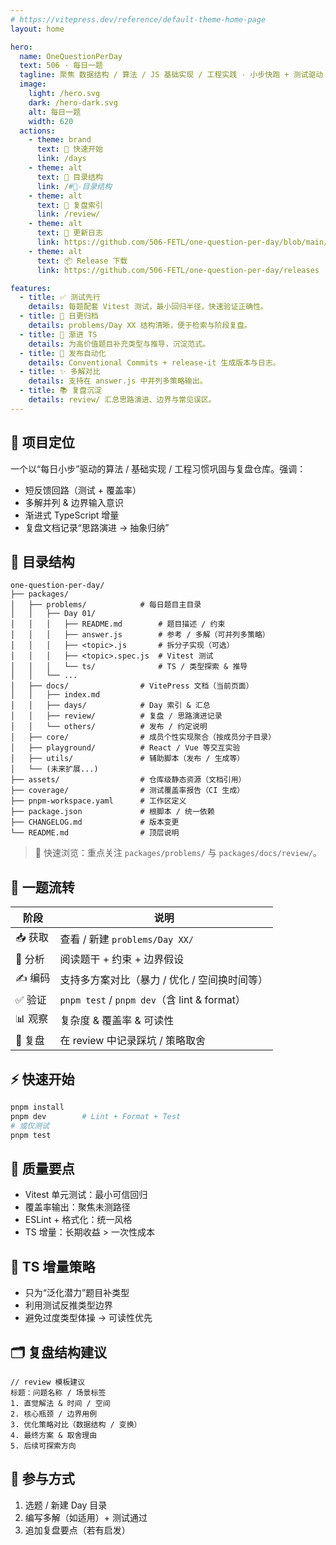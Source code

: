 ```yaml
---
# https://vitepress.dev/reference/default-theme-home-page
layout: home

hero:
  name: OneQuestionPerDay
  text: 506 · 每日一题
  tagline: 聚焦 数据结构 / 算法 / JS 基础实现 / 工程实践 · 小步快跑 + 测试驱动 + 渐进复盘
  image:
    light: /hero.svg
    dark: /hero-dark.svg
    alt: 每日一题
    width: 620
  actions:
    - theme: brand
      text: 🚀 快速开始
      link: /days
    - theme: alt
      text: 📂 目录结构
      link: /#📂-目录结构
    - theme: alt
      text: 🧾 复盘索引
      link: /review/
    - theme: alt
      text: 📝 更新日志
      link: https://github.com/506-FETL/one-question-per-day/blob/main/CHANGELOG.md
    - theme: alt
      text: 📦 Release 下载
      link: https://github.com/506-FETL/one-question-per-day/releases

features:
  - title: ✅ 测试先行
    details: 每题配套 Vitest 测试，最小回归半径，快速验证正确性。
  - title: 📅 日更归档
    details: problems/Day XX 结构清晰，便于检索与阶段复盘。
  - title: 🧬 渐进 TS
    details: 为高价值题目补充类型与推导，沉淀范式。
  - title: 🔄 发布自动化
    details: Conventional Commits + release-it 生成版本与日志。
  - title: ✨ 多解对比
    details: 支持在 answer.js 中并列多策略输出。
  - title: 📚 复盘沉淀
    details: review/ 汇总思路演进、边界与常见误区。
---
```


<script setup>
import { VPTeamPage, VPTeamPageTitle, VPTeamMembers } from 'vitepress/theme'

const members = [
  { avatar: 'https://avatars.githubusercontent.com/u/87215099?v=4', name: 'lll', title: '斯人若彩虹，遇上方知有', links: [{ icon: 'github', link: 'https://github.com/seaeam' }] },
  { avatar: 'https://avatars.githubusercontent.com/u/104177657?v=4', name: 'peng chang', title: '好想进大厂', links: [{ icon: 'github', link: 'https://github.com/pcppp' }] },
  { avatar: 'https://avatars.githubusercontent.com/u/74220172?v=4', name: 'Gong Che Yu', title: 'xiersiki', links: [{ icon: 'github', link: 'https://github.com/xiersiki' }] },
  { avatar: 'https://avatars.githubusercontent.com/u/103992756?v=4', name: 'Dc9309', title: 'Dc9309', links: [{ icon: 'github', link: 'https://github.com/Dc9309' }] },
  { avatar: 'https://avatars.githubusercontent.com/u/105473589?v=4', name: 'Peng Liang', title: 'CQUPT · CS & Tech', links: [{ icon: 'github', link: 'https://github.com/notshine' }] },
  { avatar: 'https://avatars.githubusercontent.com/u/126050206?v=4', name: 'wang-danni', title: 'CQUPT · Computer Tech', links: [{ icon: 'github', link: 'https://github.com/wang-danni' }] }
]
</script>

## 🎯 项目定位

一个以“每日小步”驱动的算法 / 基础实现 / 工程习惯巩固与复盘仓库。强调：

- 短反馈回路（测试 + 覆盖率）
- 多解并列 & 边界输入意识
- 渐进式 TypeScript 增量
- 复盘文档记录“思路演进 → 抽象归纳”

## 📂 目录结构

```
one-question-per-day/
├── packages/
│   ├── problems/            # 每日题目主目录
│   │   ├── Day 01/
│   │   │   ├── README.md        # 题目描述 / 约束
│   │   │   ├── answer.js        # 参考 / 多解（可并列多策略）
│   │   │   ├── <topic>.js       # 拆分子实现（可选）
│   │   │   ├── <topic>.spec.js  # Vitest 测试
│   │   │   └── ts/              # TS / 类型探索 & 推导
│   │   └── ...
│   ├── docs/                # VitePress 文档（当前页面）
│   │   ├── index.md
│   │   ├── days/            # Day 索引 & 汇总
│   │   ├── review/          # 复盘 / 思路演进记录
│   │   └── others/          # 发布 / 约定说明
│   ├── core/                # 成员个性实现聚合（按成员分子目录）
│   ├── playground/          # React / Vue 等交互实验
│   ├── utils/               # 辅助脚本（发布 / 生成等）
│   └── (未来扩展...)
├── assets/                  # 仓库级静态资源（文档引用）
├── coverage/                # 测试覆盖率报告（CI 生成）
├── pnpm-workspace.yaml      # 工作区定义
├── package.json             # 根脚本 / 统一依赖
├── CHANGELOG.md             # 版本变更
└── README.md                # 顶层说明
```

> 🔎 快速浏览：重点关注 `packages/problems/` 与 `packages/docs/review/`。

## 🔄 一题流转

| 阶段    | 说明                                         |
| ------- | -------------------------------------------- |
| 📥 获取 | 查看 / 新建 `problems/Day XX/`               |
| 🧠 分析 | 阅读题干 + 约束 + 边界假设                   |
| ✍️ 编码 | 支持多方案对比（暴力 / 优化 / 空间换时间等） |
| ✅ 验证 | `pnpm test` / `pnpm dev`（含 lint & format） |
| 📊 观察 | 复杂度 & 覆盖率 & 可读性                     |
| 🧾 复盘 | 在 review 中记录踩坑 / 策略取舍              |

## ⚡ 快速开始

```bash
pnpm install
pnpm dev        # Lint + Format + Test
# 或仅测试
pnpm test
```

## 🧪 质量要点

- Vitest 单元测试：最小可信回归
- 覆盖率输出：聚焦未测路径
- ESLint + 格式化：统一风格
- TS 增量：长期收益 > 一次性成本

## 🧬 TS 增量策略

- 只为“泛化潜力”题目补类型
- 利用测试反推类型边界
- 避免过度类型体操 → 可读性优先

## 🗂️ 复盘结构建议

```
// review 模板建议
标题：问题名称 / 场景标签
1. 直觉解法 & 时间 / 空间
2. 核心瓶颈 / 边界用例
3. 优化策略对比（数据结构 / 变换）
4. 最终方案 & 取舍理由
5. 后续可探索方向
```

## 🤝 参与方式

1. 选题 / 新建 Day 目录
2. 编写多解（如适用）+ 测试通过
3. 追加复盘要点（若有启发）

<VPTeamPage>
  <VPTeamPageTitle>
    <template #title>Solvers</template>
    <template #lead>协作 · 对比 · 演进</template>
  </VPTeamPageTitle>
  <VPTeamMembers size="small" :members="members" />
</VPTeamPage>
